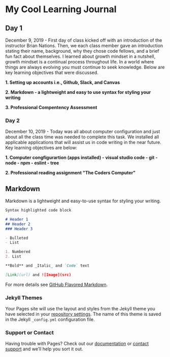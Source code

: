 # My Cool Learning Journal

## Day 1

December 9, 2019 - First day of class kicked off with an introduction of the instructor Brian Nations. Then, we each class member gave an introduction stating their name, background, why they chose code fellows, and a brief fun fact about themselves. I learned about growth mindset in a nutshell, growth mindset is a continual process throughout life. In a world where things are always evolving you must continue to seek knowledge. Below are key learning objectives that were discussed.

**1. Setting up accounts i.e., Github, Slack, and Canvas**

**2. Markdown - a lightweight and easy to use syntax for styling your writing** 

**3. Professional Compentency Assessment**

### Day 2

December 10, 2019 - Today was all about computer configuration and just about all the class time was needed to complete this task. We installed all applicable applications that will assist us in code writing in the near future. Key learning objectives are below:

**1. Computer congfigurartion (apps installed)
     - visual studio code 
     - git 
     - node 
     - npm 
     - eslint 
     - tree**
     
**2. Professional reading assignment "The Coders Computer"**




## Markdown

Markdown is a lightweight and easy-to-use syntax for styling your writing.

```markdown
Syntax highlighted code block

# Header 1
## Header 2
### Header 3

- Bulleted
- List

1. Numbered
2. List

**Bold** and _Italic_ and `Code` text

[Link](url) and ![Image](src)
```

For more details see [GitHub Flavored Markdown](https://guides.github.com/features/mastering-markdown/).

### Jekyll Themes

Your Pages site will use the layout and styles from the Jekyll theme you have selected in your [repository settings](https://github.com/damian253/wrichW/settings). The name of this theme is saved in the Jekyll `_config.yml` configuration file.

### Support or Contact

Having trouble with Pages? Check out our [documentation](https://help.github.com/categories/github-pages-basics/) or [contact support](https://github.com/contact) and we’ll help you sort it out.
